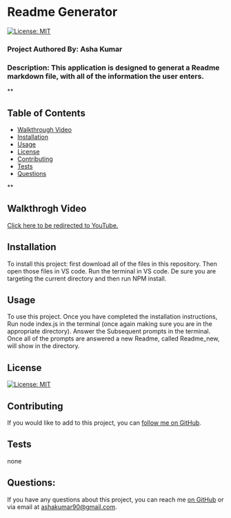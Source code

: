 
  
  # Readme Generator
  [![License: MIT](https://img.shields.io/badge/License-MIT-yellow.svg)](https://opensource.org/licenses/MIT)

  ### Project Authored By: Asha Kumar
  ### Description: This application is designed to generat a Readme markdown file, with all of the information the user enters. 
  **

  ## Table of Contents

  * [Walkthrough Video](#walthrough-video)
  * [Installation](#installation)
  * [Usage](#usage)
  * [License](#license) 
  * [Contributing](#contributing)
  * [Tests](#tests)
  * [Questions](#questions)

  **

  ## Walkthrogh Video 

  [Click here to be redirected to YouTube.](https://youtu.be/TG0STTMw5rw)


  ## Installation 
  To install this project: first download all of the files in this repository. Then open those files in VS code. Run the terminal in VS code. De sure you are targeting the current directory and then run NPM install. 

  ## Usage
  To use this project. Once you have completed the installation instructions, Run node index.js in the terminal (once again making sure you are in the appropriate directory). Answer the Subsequent prompts in the terminal. Once all of the prompts are answered a new Readme, called Readme_new, will show in the directory. 

  ## License 
  [![License: MIT](https://img.shields.io/badge/License-MIT-yellow.svg)](https://opensource.org/licenses/MIT)

  ## Contributing
  If you would like to add to this project, you can [follow me on GitHub](https://github.com/ashak90).  

  ## Tests
  none

  ## Questions:
  If you have any questions about this project, you can reach me [on GitHub](https://github.com/ashak90) or via email at ashakumar90@gmail.com.


